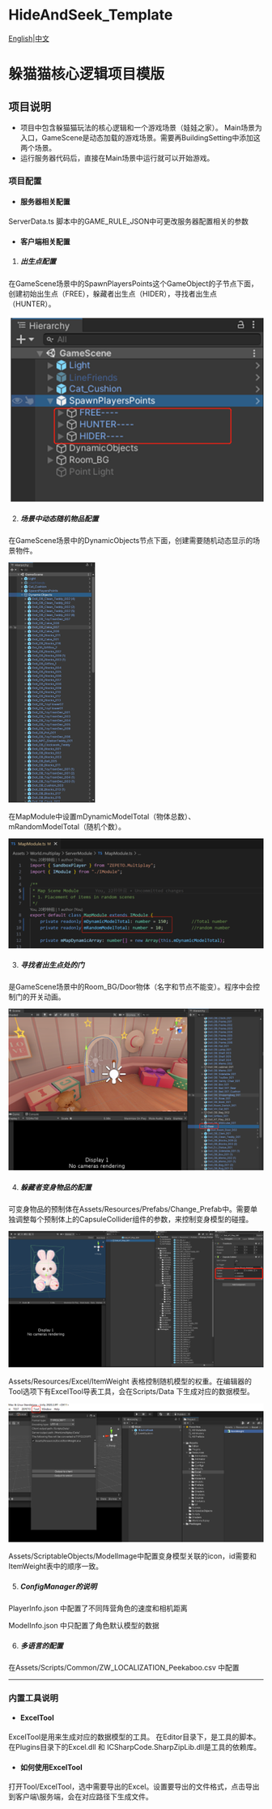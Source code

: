 # HideAndSeek_Template

[English](README.md)|[中文]()

# 躲猫猫核心逻辑项目模版

## 项目说明

- 项目中包含躲猫猫玩法的核心逻辑和一个游戏场景（娃娃之家）。
  Main场景为入口，GameScene是动态加载的游戏场景。需要再BuildingSetting中添加这两个场景。
- 运行服务器代码后，直接在Main场景中运行就可以开始游戏。

### 项目配置

- #### 服务器相关配置

ServerData.ts 脚本中的GAME_RULE_JSON中可更改服务器配置相关的参数

- #### 客户端相关配置

1. ##### 出生点配置

在GameScene场景中的SpawnPlayersPoints这个GameObject的子节点下面，创建初始出生点（FREE），躲藏者出生点（HIDER），寻找者出生点（HUNTER）。

![](./Doc/img_spawnPoint.png)

2. ##### 场景中动态随机物品配置

在GameScene场景中的DynamicObjects节点下面，创建需要随机动态显示的场景物件。

<img src="./Doc/img_dynamicObjects_1.png" style="zoom:50%;" />

在MapModule中设置mDynamicModelTotal（物体总数）、mRandomModelTotal（随机个数）。

![](./Doc/img_dynamicObject_2.png)

3. ##### 寻找者出生点处的门

是GameScene场景中的Room_BG/Door物体（名字和节点不能变）。程序中会控制门的开关动画。

![](./Doc/img_door.png)

4. ##### 躲藏者变身物品的配置

可变身物品的预制体在Assets/Resources/Prefabs/Change_Prefab中。需要单独调整每个预制体上的CapsuleCollider组件的参数，来控制变身模型的碰撞。

![](./Doc/img_changeModel.png)

Assets/Resources/Excel/ItemWeight 表格控制随机模型的权重。在编辑器的Tool选项下有ExcelTool导表工具，会在Scripts/Data 下生成对应的数据模型。

![](./Doc/img_excelTool.png)

Assets/ScriptableObjects/ModelImage中配置变身模型关联的icon，id需要和ItemWeight表中的顺序一致。

5. ##### ConfigManager的说明

PlayerInfo.json 中配置了不同阵营角色的速度和相机距离

ModelInfo.json 中只配置了角色默认模型的数据

6. ##### 多语言的配置

在Assets/Scripts/Common/ZW_LOCALIZATION_Peekaboo.csv 中配置

---

### 内置工具说明

- #### ExcelTool

ExcelTool是用来生成对应的数据模型的工具。
在Editor目录下，是工具的脚本。
在Plugins目录下的Excel.dll 和 ICSharpCode.SharpZipLib.dll是工具的依赖库。

- #### 如何使用ExcelTool

打开Tool/ExcelTool，选中需要导出的Excel。设置要导出的文件格式，点击导出到客户端\服务端，会在对应路径下生成文件。

